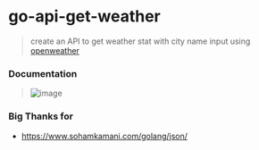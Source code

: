 # go-api-get-weather
> create an API to get weather stat with city name input using [openweather](https://openweathermap.org/)

### Documentation
> ![image](https://user-images.githubusercontent.com/37493831/193824861-bc0f10cf-2575-498e-b1f1-fe482bddbd6a.png)

### Big Thanks for
- https://www.sohamkamani.com/golang/json/
